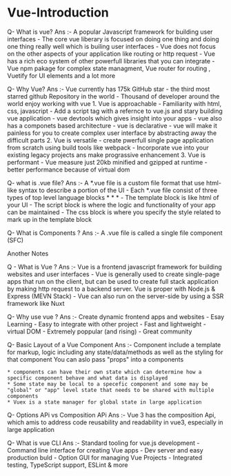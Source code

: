 # Vue-Introduction
Q- What is vue?
Ans :- A popular Javascript framework for building user interfaces
	- The core vue liberary is focused on doing one thing and doing one thing really well which is builing user interfaces
	- Vue does not focus on the other aspects of your application like routing or http request
	- Vue has a rich eco system of other powerfull libraries that you can integrate
	- Vue npm pakage for complex state managment, Vue router for routing , Vuetify for UI elements and a lot more

Q- Why Vue?
Ans :- Vue currently has 175k GitHub star - the third most starred github Repository in the world
	- Thousand of developer around the world enjoy working with vue
	1. Vue is approachable
		- Familiarity with html, css, javascript
		- Add a script tag with a refernce to vue.js and stary building vue application 
		- vue devtools which gives insight into your apps
		- vue also has a componets based architecture
		- vue is declarative
		- vue will make it painless for you to create complex user interface by abstracting away the difficult parts
	2. Vue is versatile
		- create pwerfull single page application from scratch using build tools like webpack
		- Incorporate vue into your existing legacy projects ans make prograssive enhancement 
	3. Vue is performant 
		- Vue measure just 20kb minified and gzipped at runtime
		- better performance because of virtual dom

Q- what is .vue file?
Ans :- A *.vue file is a custom file format that use html-like syntax to describe a portion of the UI 
	- Each *.vue file consist of three types of top level language blocks
	* <template></template>
	* <script></script>
	* <style></style>
	- The template block is like html of your UI
	- The script block is where the logic and functionality of your app can be maintained 
	- The css block is where you specify the style related to mark up in the template block

Q- What is Components ?
Ans :- A .vue file is called a single file component (SFC)




Another Notes


Q - What is Vue ? 
Ans :-  Vue is a frontend javascript framework for building websites and user interfaces
	- Vue is generally used to create single-page apps that run on the client, but can be used to create full stack application by making http request to a backend
	  server. Vue is proper with Node.js & Express (MEVN Stack)
	- Vue can also run on the server-side by using a SSR framework like Nuxt

Q- Why use vue ?
Ans :- Create dynamic frontend apps and websites
	- Esay Learning
	- Easy to integrate with other project
	- Fast and lightweight
	- virtual DOM
	- Extremely poppular (and rising)
	- Great community

Q- Basic Layout of a Vue Component
Ans :- Component include a template for markup, logic including any state/data/methods as well as the styling for that component
	You can aslo pass "props" into a components
	

	* components can have their own state which can determine how a specific component behave and what data is displayed 
	* Some state may be local to a specefic component and some may be "global" or "app" level state that needs to be shared with multiple components 
	* Vuex is a state manager for global state in large application

Q- Options APi vs Composition APi 
Ans :- Vue 3 has the composition Api, which amis to address code reusability and readability in vue3, especially in large application	
	

Q- What is vue CLI 
Ans :- Standard tooling for vue.js development 
	- Command line interface for creating Vue apps
	- Dev server and easy production buld
	- Option GUI for managing Vue Projects
	- Integrated testing, TypeScript support, ESLint & more


